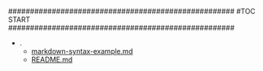 





####################################################
#TOC START
####################################################
* .
    * [markdown-syntax-example.md](./markdown-syntax-example.md)
    * [README.md](./README.md)
